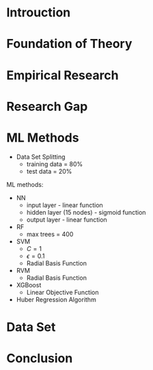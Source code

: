 # Introuction




# Foundation of Theory

<!-- Discuss About the Theoretical Background -->



# Empirical Research

<!-- Relevant Research in the field -->



# Research Gap

<!-- Limitations of this Literature -->



# ML Methods

<!-- All the ML/DL Algorithms and their parameters and structure of them used in this literature -->

- Data Set Splitting
  - training data = 80%
  - test data = 20% 

ML methods:

- NN 
  - input layer - linear function
  - hidden layer (15 nodes) - sigmoid function
  - output layer - linear function
- RF
  - max trees = 400
- SVM
  - $C = 1$
  - $\epsilon = 0.1$
  - Radial Basis Function
- RVM
  - Radial Basis Function
- XGBoost 
  - Linear Objective Function 
- Huber Regression Algorithm

# Data Set

<!-- All the Data sets used in this literature and their summary [ `<pandas>.inf()` ] -->


# Conclusion

<!-- Summary of the review. Results and Comments on Future progression (maybe already done researches)-->
